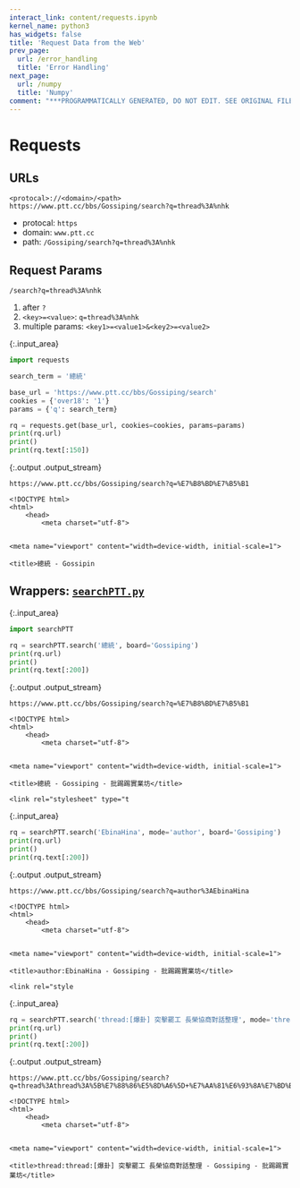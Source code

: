 ```yaml
---
interact_link: content/requests.ipynb
kernel_name: python3
has_widgets: false
title: 'Request Data from the Web'
prev_page:
  url: /error_handling
  title: 'Error Handling'
next_page:
  url: /numpy
  title: 'Numpy'
comment: "***PROGRAMMATICALLY GENERATED, DO NOT EDIT. SEE ORIGINAL FILES IN /content***"
---
```


# Requests

## URLs

```
<protocal>://<domain>/<path>
https://www.ptt.cc/bbs/Gossiping/search?q=thread%3A%nhk
```

- protocal: `https`
- domain: `www.ptt.cc`
- path: `/Gossiping/search?q=thread%3A%nhk`

## Request Params

`/search?q=thread%3A%nhk`

1. after `?`
1. `<key>=<value>`: `q=thread%3A%nhk`
1. multiple params: `<key1>=<value1>&<key2>=<value2>`




{:.input_area}
```python
import requests

search_term = '總統'

base_url = 'https://www.ptt.cc/bbs/Gossiping/search'
cookies = {'over18': '1'}
params = {'q': search_term}

rq = requests.get(base_url, cookies=cookies, params=params)
print(rq.url)
print()
print(rq.text[:150])
```


{:.output .output_stream}
```
https://www.ptt.cc/bbs/Gossiping/search?q=%E7%B8%BD%E7%B5%B1

<!DOCTYPE html>
<html>
	<head>
		<meta charset="utf-8">
		

<meta name="viewport" content="width=device-width, initial-scale=1">

<title>總統 - Gossipin

```

## Wrappers: [`searchPTT.py`](https://github.com/liao961120/pynote/tree/master/content/searchPTT.py)



{:.input_area}
```python
import searchPTT

rq = searchPTT.search('總統', board='Gossiping')
print(rq.url)
print()
print(rq.text[:200])
```


{:.output .output_stream}
```
https://www.ptt.cc/bbs/Gossiping/search?q=%E7%B8%BD%E7%B5%B1

<!DOCTYPE html>
<html>
	<head>
		<meta charset="utf-8">
		

<meta name="viewport" content="width=device-width, initial-scale=1">

<title>總統 - Gossiping - 批踢踢實業坊</title>

<link rel="stylesheet" type="t

```



{:.input_area}
```python
rq = searchPTT.search('EbinaHina', mode='author', board='Gossiping')
print(rq.url)
print()
print(rq.text[:200])
```


{:.output .output_stream}
```
https://www.ptt.cc/bbs/Gossiping/search?q=author%3AEbinaHina

<!DOCTYPE html>
<html>
	<head>
		<meta charset="utf-8">
		

<meta name="viewport" content="width=device-width, initial-scale=1">

<title>author:EbinaHina - Gossiping - 批踢踢實業坊</title>

<link rel="style

```



{:.input_area}
```python
rq = searchPTT.search('thread:[爆卦] 突擊罷工 長榮協商對話整理', mode='thread', board='Gossiping')
print(rq.url)
print()
print(rq.text[:200])
```


{:.output .output_stream}
```
https://www.ptt.cc/bbs/Gossiping/search?q=thread%3Athread%3A%5B%E7%88%86%E5%8D%A6%5D+%E7%AA%81%E6%93%8A%E7%BD%B7%E5%B7%A5+%E9%95%B7%E6%A6%AE%E5%8D%94%E5%95%86%E5%B0%8D%E8%A9%B1%E6%95%B4%E7%90%86

<!DOCTYPE html>
<html>
	<head>
		<meta charset="utf-8">
		

<meta name="viewport" content="width=device-width, initial-scale=1">

<title>thread:thread:[爆卦] 突擊罷工 長榮協商對話整理 - Gossiping - 批踢踢實業坊</title>



```
